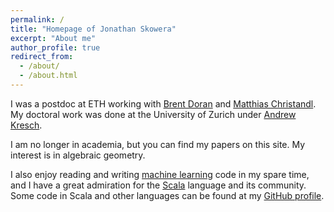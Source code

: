 ```yaml
---
permalink: /
title: "Homepage of Jonathan Skowera"
excerpt: "About me"
author_profile: true
redirect_from: 
  - /about/
  - /about.html
---
```


I was a postdoc at ETH working with [Brent Doran](https://scholar.google.com/citations?hl=en&user=fxzOPf8AAAAJ&view_op=list_works&sortby=pubdate) and [Matthias Christandl](http://www.math.ku.dk/english/staff/?pure=en/persons/475476). My doctoral work was done at the University of Zurich under [Andrew Kresch](https://www.mathuzh.ch/index.php?id=people&key1=1287).

I am no longer in academia, but you can find my papers on this site. My interest is in algebraic geometry.

I also enjoy reading and writing [machine learning](https://www.fast.ai) code in my spare time, and I have a great admiration for the [Scala](https://www.scala-lang.org/) language and its community. Some code in Scala and other languages can be found at my [GitHub profile](https://github.com/expz).
